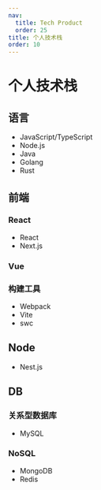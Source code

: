 ```yaml
---
nav:
  title: Tech Product
  order: 25
title: 个人技术栈
order: 10
---
```


# 个人技术栈

## 语言

- JavaScript/TypeScript
- Node.js
- Java
- Golang
- Rust

## 前端

### React

- React
- Next.js

### Vue

### 构建工具

- Webpack
- Vite
- swc

## Node

- Nest.js

## DB

### 关系型数据库

- MySQL

### NoSQL

- MongoDB
- Redis
